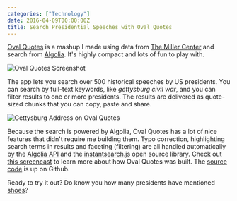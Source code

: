 ```yaml
---
categories: ["Technology"]
date: 2016-04-09T00:00:00Z
title: Search Presidential Speeches with Oval Quotes
---
```


[Oval Quotes](http://oval-quotes.dzello.com) is a mashup I made using data from [The Miller Center](http://millercenter.org) and search from [Algolia](https://algolia.com/). It's highly compact and lots of fun to play with.

![Oval Quotes Screenshot](/images/oval-quotes-home.png)

The app lets you search over 500 historical speeches by US presidents. You can search by full-text keywords, like *gettysburg civil war*, and you can filter results to one or more presidents. The results are delivered as quote-sized chunks that you can copy, paste and share.

![Gettysburg Address on Oval Quotes](/images/oval-quotes-lincoln.png)

Because the search is powered by Algolia, Oval Quotes has a lot of nice features that didn't require me building them. Typo correction, highlighting search terms in results and faceting (filtering) are all handled automatically by the [Algolia API](https://www.algolia.com/doc) and the [instantsearch.js](https://community.algolia.com/instantsearch.js/) open source library. Check out [this screencast](https://www.youtube.com/watch?v=xZTNzNjwl3w) to learn more about how Oval Quotes was built. The [source code](https://github.com/dzello/oval-quotes) is up on Github.

Ready to try it out? Do know you how many presidents have mentioned [shoes](http://oval-quotes.dzello.com/?q=shoes&hPP=25&idx=paragraphs&p=0&is_v=1)?
